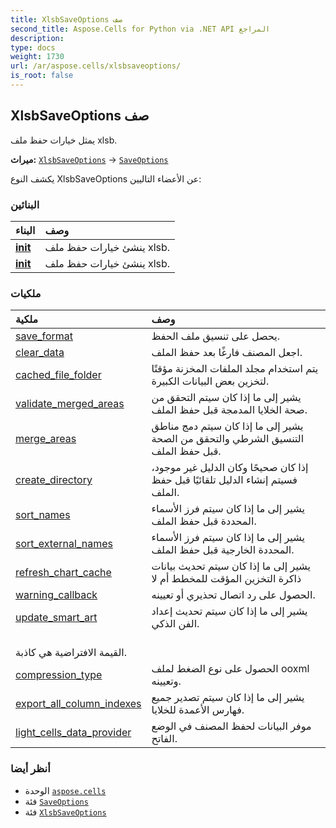 ```yaml
---
title: XlsbSaveOptions صف
second_title: Aspose.Cells for Python via .NET API المراجع
description:
type: docs
weight: 1730
url: /ar/aspose.cells/xlsbsaveoptions/
is_root: false
---
```

##  XlsbSaveOptions صف
يمثل خيارات حفظ ملف xlsb.



**ميراث:** [`XlsbSaveOptions`](/cells/python-net/aspose.cells/xlsbsaveoptions) → 
[`SaveOptions`](/cells/python-net/ar/aspose.cells/saveoptions)



يكشف النوع XlsbSaveOptions عن الأعضاء التاليين:

###  البنائين
| البناء| وصف|
| :- | :- |
| [__init__](/cells/python-net/ar/aspose.cells/xlsbsaveoptions/__init__/#) | ينشئ خيارات حفظ ملف xlsb.|
| [__init__](/cells/python-net/ar/aspose.cells/xlsbsaveoptions/__init__/#aspose.cells.SaveFormat) | ينشئ خيارات حفظ ملف xlsb.|


###  ملكيات
| ملكية| وصف|
| :- | :- |
| [save_format](/cells/python-net/ar/aspose.cells/xlsbsaveoptions/save_format) | يحصل على تنسيق ملف الحفظ.|
| [clear_data](/cells/python-net/ar/aspose.cells/xlsbsaveoptions/clear_data) | اجعل المصنف فارغًا بعد حفظ الملف.|
| [cached_file_folder](/cells/python-net/ar/aspose.cells/xlsbsaveoptions/cached_file_folder) | يتم استخدام مجلد الملفات المخزنة مؤقتًا لتخزين بعض البيانات الكبيرة.|
| [validate_merged_areas](/cells/python-net/ar/aspose.cells/xlsbsaveoptions/validate_merged_areas) | يشير إلى ما إذا كان سيتم التحقق من صحة الخلايا المدمجة قبل حفظ الملف.|
| [merge_areas](/cells/python-net/ar/aspose.cells/xlsbsaveoptions/merge_areas) | يشير إلى ما إذا كان سيتم دمج مناطق التنسيق الشرطي والتحقق من الصحة قبل حفظ الملف.|
| [create_directory](/cells/python-net/ar/aspose.cells/xlsbsaveoptions/create_directory) | إذا كان صحيحًا وكان الدليل غير موجود، فسيتم إنشاء الدليل تلقائيًا قبل حفظ الملف.|
| [sort_names](/cells/python-net/ar/aspose.cells/xlsbsaveoptions/sort_names) | يشير إلى ما إذا كان سيتم فرز الأسماء المحددة قبل حفظ الملف.|
| [sort_external_names](/cells/python-net/ar/aspose.cells/xlsbsaveoptions/sort_external_names) | يشير إلى ما إذا كان سيتم فرز الأسماء المحددة الخارجية قبل حفظ الملف.|
| [refresh_chart_cache](/cells/python-net/ar/aspose.cells/xlsbsaveoptions/refresh_chart_cache) | يشير إلى ما إذا كان سيتم تحديث بيانات ذاكرة التخزين المؤقت للمخطط أم لا|
| [warning_callback](/cells/python-net/ar/aspose.cells/xlsbsaveoptions/warning_callback) | الحصول على رد اتصال تحذيري أو تعيينه.|
| [update_smart_art](/cells/python-net/ar/aspose.cells/xlsbsaveoptions/update_smart_art) | يشير إلى ما إذا كان سيتم تحديث إعداد الفن الذكي.<br/> القيمة الافتراضية هي كاذبة.|
| [compression_type](/cells/python-net/ar/aspose.cells/xlsbsaveoptions/compression_type) |الحصول على نوع الضغط لملف ooxml وتعيينه.|
| [export_all_column_indexes](/cells/python-net/ar/aspose.cells/xlsbsaveoptions/export_all_column_indexes) | يشير إلى ما إذا كان سيتم تصدير جميع فهارس الأعمدة للخلايا.|
| [light_cells_data_provider](/cells/python-net/ar/aspose.cells/xlsbsaveoptions/light_cells_data_provider) | موفر البيانات لحفظ المصنف في الوضع الفاتح.|



###  أنظر أيضا
* الوحدة [`aspose.cells`](..)
* فئة [`SaveOptions`](/cells/python-net/ar/aspose.cells/saveoptions)
* فئة [`XlsbSaveOptions`](/cells/python-net/ar/aspose.cells/xlsbsaveoptions)
